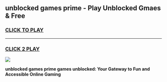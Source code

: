 
## unblocked games prime - Play Unblocked Gmaes & Free
<h3>
<a href="https://premium.freeplayer.one?title=unblocked_games_prime&ref=20F">CLICK TO PLAY</a></h3>
<hr>

<h3>
<a href="https://premium.freeplayer.one?title=unblocked_games_prime&ref=20F">CLICK 2 PLAY</a>
  
</h3>

<a href="https://premium.freeplayer.one?title=unblocked_games_prime&ref=20F/"><img src="https://clearcache.store/games.png"></a>


**unblocked games prime games unblocked: Your Gateway to Fun and Accessible Online Gaming**
